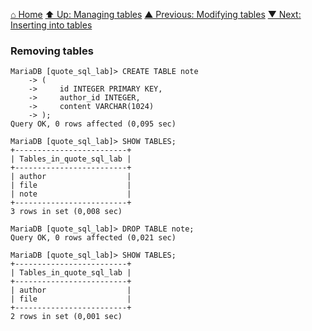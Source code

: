 [⌂ Home](../../README.md)
[⬆ Up: Managing tables](managing_tables.md)
[▲ Previous: Modifying tables](modifying_tables.md)
[▼ Next: Inserting into tables](inserting_into_tables.md)

### Removing tables

```
MariaDB [quote_sql_lab]> CREATE TABLE note
    -> (
    ->     id INTEGER PRIMARY KEY,
    ->     author_id INTEGER,
    ->     content VARCHAR(1024)
    -> );
Query OK, 0 rows affected (0,095 sec)

MariaDB [quote_sql_lab]> SHOW TABLES;
+-------------------------+
| Tables_in_quote_sql_lab |
+-------------------------+
| author                  |
| file                    |
| note                    |
+-------------------------+
3 rows in set (0,008 sec)

MariaDB [quote_sql_lab]> DROP TABLE note;
Query OK, 0 rows affected (0,021 sec)

MariaDB [quote_sql_lab]> SHOW TABLES;
+-------------------------+
| Tables_in_quote_sql_lab |
+-------------------------+
| author                  |
| file                    |
+-------------------------+
2 rows in set (0,001 sec)

```
